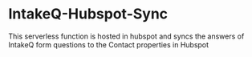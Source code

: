 # IntakeQ-Hubspot-Sync
This serverless function is hosted in hubspot and syncs the answers of IntakeQ form questions to the Contact properties in Hubspot
